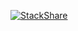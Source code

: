 [![StackShare](http://img.shields.io/badge/tech-stack-0690fa.svg?style=flat)](https://stackshare.io/top1436/my-stack)
<!-- [![@top1436's Holopin board](https://holopin.me/top1436)](https://holopin.io/@top1436) --> 
